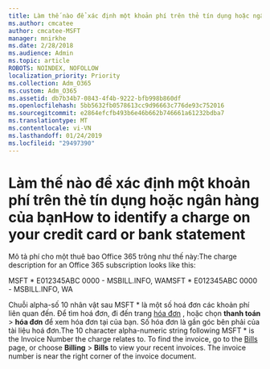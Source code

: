 ```yaml
---
title: Làm thế nào để xác định một khoản phí trên thẻ tín dụng hoặc ngân hàng của bạn
ms.author: cmcatee
author: cmcatee-MSFT
manager: mnirkhe
ms.date: 2/28/2018
ms.audience: Admin
ms.topic: article
ROBOTS: NOINDEX, NOFOLLOW
localization_priority: Priority
ms.collection: Adm_O365
ms.custom: Adm_O365
ms.assetid: db7b34b7-0843-4f4b-9222-bfb998b860df
ms.openlocfilehash: 5bb5632fb0578613cc9d96663c776de93c752016
ms.sourcegitcommit: e2864efcfb493b6e46b662b746661a61232bdba7
ms.translationtype: MT
ms.contentlocale: vi-VN
ms.lasthandoff: 01/24/2019
ms.locfileid: "29497390"
---
```

# <a name="how-to-identify-a-charge-on-your-credit-card-or-bank-statement"></a><span data-ttu-id="3f018-102">Làm thế nào để xác định một khoản phí trên thẻ tín dụng hoặc ngân hàng của bạn</span><span class="sxs-lookup"><span data-stu-id="3f018-102">How to identify a charge on your credit card or bank statement</span></span>

<span data-ttu-id="3f018-103">Mô tả phí cho một thuê bao Office 365 trông như thế này:</span><span class="sxs-lookup"><span data-stu-id="3f018-103">The charge description for an Office 365 subscription looks like this:</span></span>
  
<span data-ttu-id="3f018-104">MSFT \* E012345ABC 0000 - MSBILL.INFO, WA</span><span class="sxs-lookup"><span data-stu-id="3f018-104">MSFT \* E012345ABC 0000 - MSBILL.INFO, WA</span></span>
  
<span data-ttu-id="3f018-p101">Chuỗi alpha-số 10 nhân vật sau MSFT \* là một số hoá đơn các khoản phí liên quan đến. Để tìm hoá đơn, đi đến trang [hóa đơn](https://go.microsoft.com/fwlink/p/?linkid=848039) , hoặc chọn **thanh toán** \> **hóa đơn** để xem hóa đơn tại của bạn. Số hóa đơn là gần góc bên phải của tài liệu hoá đơn.</span><span class="sxs-lookup"><span data-stu-id="3f018-p101">The 10 character alpha-numeric string following MSFT \* is the Invoice Number the charge relates to. To find the invoice, go to the [Bills](https://go.microsoft.com/fwlink/p/?linkid=848039) page, or choose **Billing** \> **Bills** to view your recent invoices. The invoice number is near the right corner of the invoice document.</span></span> 
  

